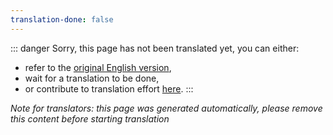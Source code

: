 ```yaml
---
translation-done: false
---
```

::: danger
Sorry, this page has not been translated yet, you can either:
- refer to the [original English version](<..\..\..\fr\about\moderators.md>),
- wait for a translation to be done,
- or contribute to translation effort [here](https://github.com/bsmg/wiki).
:::

_Note for translators: this page was generated automatically, please remove this content before starting translation_
